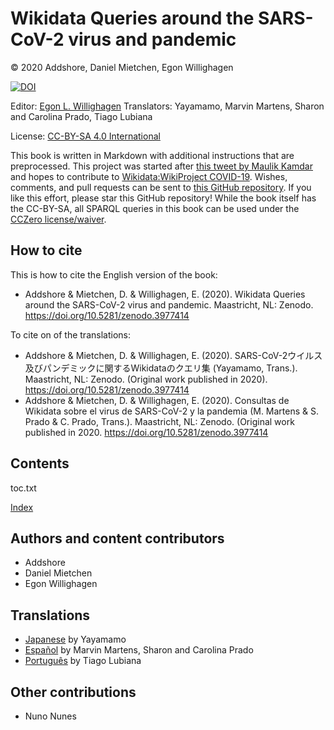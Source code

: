 <script type="application/ld+json">
{
  "@context": "http://schema.org",
  "@type": "Book",
  "inLanguage": "en-US",
  "name": "Wikidata Queries around the SARS-CoV-2 virus and pandemic",
  "publisher": {
    "@type": "Organization",
    "name": "GitHub"
  },
  "copyrightYear": "2020",
  "discussionUrl": "https://github.com/egonw/SARS-CoV-2-Queries/issues"
}
</script>

# Wikidata Queries around the SARS-CoV-2 virus and pandemic

© 2020 Addshore, Daniel Mietchen, Egon Willighagen

[![DOI](https://zenodo.org/badge/247777238.svg)](https://zenodo.org/badge/latestdoi/247777238)

Editor: [Egon L. Willighagen](https://orcid.org/0000-0001-7542-0286)
Translators: Yayamamo, Marvin Martens, Sharon and Carolina Prado, Tiago Lubiana

License: [CC-BY-SA 4.0 International](https://creativecommons.org/licenses/by-sa/4.0/)

This book is written in Markdown with additional instructions that are preprocessed.
This project was started after [this tweet by Maulik Kamdar](https://twitter.com/maulikkamdar/status/1239599404098740225)
and hopes to contribute to [Wikidata:WikiProject COVID-19](https://www.wikidata.org/wiki/Wikidata:WikiProject_COVID-19).
Wishes, comments, and pull requests can be sent to
[this GitHub repository](https://github.com/egonw/SARS-CoV-2-Queries/). If you like this effort, please
star this GitHub repository! While the book itself has the CC-BY-SA, all SPARQL queries in this book can be used
under the [CCZero license/waiver](https://creativecommons.org/share-your-work/public-domain/cc0/).

## How to cite

This is how to cite the English version of the book:

* Addshore & Mietchen, D. & Willighagen, E. (2020). Wikidata Queries around the SARS-CoV-2 virus and pandemic. Maastricht, NL: Zenodo. https://doi.org/10.5281/zenodo.3977414

To cite on of the translations:

* Addshore & Mietchen, D. & Willighagen, E. (2020). SARS-CoV-2ウイルス及びパンデミックに関するWikidataのクエリ集 (Yayamamo, Trans.). Maastricht, NL: Zenodo. (Original work published in 2020). https://doi.org/10.5281/zenodo.3977414
* Addshore & Mietchen, D. & Willighagen, E. (2020). Consultas de Wikidata sobre el virus de SARS-CoV-2 y la pandemia (M. Martens & S. Prado & C. Prado, Trans.). Maastricht, NL: Zenodo. (Original work published in 2020. https://doi.org/10.5281/zenodo.3977414

## Contents

<toc>toc.txt</toc>

[Index](indexList.i.md) <br />

## Authors and content contributors

* Addshore
* Daniel Mietchen
* Egon Willighagen

## Translations

* [Japanese](https://egonw.github.io/SARS-CoV-2-Queries/ja/) by Yayamamo
* [Español](https://egonw.github.io/SARS-CoV-2-Queries/es/) by Marvin Martens, Sharon and Carolina Prado
* [Português](https://egonw.github.io/SARS-CoV-2-Queries/pt/) by Tiago Lubiana

## Other contributions

* Nuno Nunes
